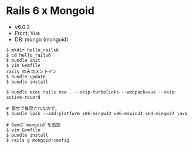 # Rails 6 x Mongoid

- v6.0.2
- Front: Vue
- DB: mongo (mongoid)

```
$ mkdir hello_rails6
$ cd hello_rails6
$ bundle init
$ vim Gemfile
rails のみコメントイン
$ bundle update
$ bundle install

$ bundle exec rails new . --skip-turbolinks --webpack=vue --skip-active-record

# 警告で推奨されたので。
$ bundle lock --add-platform x86-mingw32 x86-mswin32 x64-mingw32 java

# Gemに`mongoid`を追加
$ vim Gemfile
$ bundle install
$ rails g mongoid:config
```
